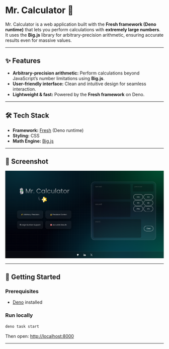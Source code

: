 # Mr. Calculator 🧮

Mr. Calculator is a web application built with the **Fresh framework (Deno runtime)** that lets you perform calculations with **extremely large numbers**.  
It uses the **Big.js** library for arbitrary-precision arithmetic, ensuring accurate results even for massive values.  

---

## ✨ Features

- **Arbitrary-precision arithmetic:** Perform calculations beyond JavaScript’s number limitations using **Big.js**.  
- **User-friendly interface:** Clean and intuitive design for seamless interaction.  
- **Lightweight & fast:** Powered by the **Fresh framework** on Deno.  

---

## 🛠️ Tech Stack

- **Framework:** [Fresh](https://fresh.deno.dev/) (Deno runtime)  
- **Styling:** CSS  
- **Math Engine:** [Big.js](https://github.com/MikeMcl/big.js/)  

---

## 📸 Screenshot

![Mr. Calculator UI](images/README/ss.png) 

---

## 🚀 Getting Started

### Prerequisites
- [Deno](https://deno.land/) installed  

### Run locally
```bash
deno task start
```

Then open: [http://localhost:8000](http://localhost:8000)  

---